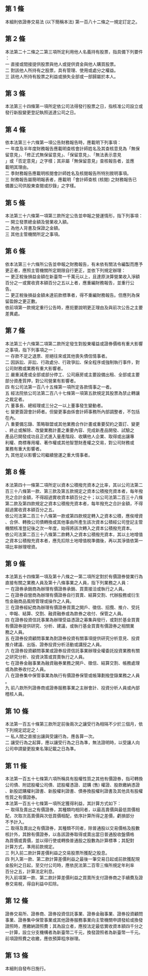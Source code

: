 第 1 條
-------
本細則依證券交易法 (以下簡稱本法) 第一百八十二條之一規定訂定之。

第 2 條
-------
本法第二十二條之二第三項所定利用他人名義持有股票，指具備下列要件  
：  
一  直接或間接提供股票與他人或提供資金與他人購買股票。  
二  對該他人所持有之股票，具有管理、使用或處分之權益。  
三  該他人所持有股票之利益或損失全部或一部歸屬於本人。

第 3 條
-------
本法第三十四條第一項所定依公司法得發行股票之日，指核准公司設立或  
發行新股變更登記執照送達公司之日。

第 4 條
-------
依本法第三十六條第一項公告財務報告時，應載明下列事項：  
一  年度及半年度財務報告應載明查核會計師姓名及其查核意見為「無保  
    留意見」、「修正式無保留意見」、「保留意見」、「無法表示意見  
    」或「否定意見」之字樣；其非屬「無保留意見」查核報告者，並應  
    載明其理由。  
二  季財務報告應載明核閱會計師姓名及核閱報告所特別敘明事項。  
三  財務報告屬簡明報表者，應載明「會計師查核 (核閱) 之財務報告已  
    備置公司供股東查閱或抄錄」之字樣。

第 5 條
-------
本法第三十六條第一項第三款所定公告並申報之營運情形，指下列事項：  
一  開立發票總金額及營業收入額。  
二  為他人背書及保證之金額。  
三  其他主管機關所定之事項。

第 6 條
-------
依本法第三十六條所公告並申報之財務報告，有未依有關法令編製而應予  
更正者，應照主管機關所定期限自行更正，並依下列規定辦理：  
一  更正稅後損益金額在新臺幣一千萬元以上，且達原決算營業收入淨額  
    百分之一或實收資本額百分之五以上者，應重編財務報告，並重行公  
    告。  
二  更正稅後損益金額未達前款標準者，得不重編財務報告。但應列為保  
    留盈餘之更正數。  
依前項第一款規定重行公告時，應扼要說明更正理由及與前次公告之主要  
差異處。

第 7 條
-------
本法第三十六條第二項第二款所定發生對股東權益或證券價格有重大影響  
之事項，指下列事項之一：  
一  存款不足之退票、拒絕往來或其他喪失債信情事者。  
二  因訴訟、非訟、行政處分、行政爭訟、保全程序或強制執行事件，對  
    公司財務或業務有重大影響者。  
三  嚴重減產或全部或部分停工、公司廠房或主要設備出租、全部或主要  
    部分資產質押，對公司營業有影響者。  
四  有公司法第一百八十五條第一項所定各款情事之一者。  
五  經法院依公司法第二百八十七條第一項第五款規定其股票為禁止轉讓  
    之裁定者。  
六  董事長、總經理或三分之一以上董事發生變動者。  
七  變更簽證會計師者。但變更事由係會計師事務所內部調整者，不包括  
    在內。  
八  重要備忘錄、策略聯盟或其他業務合作計畫或重要契約之簽訂、變更  
    、終止或解除、改變業務計畫之重要內容、完成新產品開發、試驗之  
    產品已開發成功且正式進入量產階段、收購他人企業、取得或出讓專  
    利權、商標專用權、著作權或其他智慧財產權之交易，對公司財務或  
    業務有重大影響者。  
九  其他足以影響公司繼續營運之重大情事者。

第 8 條
-------
本法第四十一條第二項所定以資本公積撥充資本之比率，其以公司法第二  
百三十八條第一款、第三款及第五款規定之資本公積撥充資本者，每年撥  
充之合計金額，不得超過實收資本額百分之十；以公司法第二百三十八條  
第二款及第四款規定之資本公積撥充資本者，每年撥充之合計金額，不得  
超過實收資本額百分之五。  
依公司法第二百三十八條第一款或第四款規定轉入之資本公積，應俟增資  
、合併、轉換公司債轉換或其他事由所產生該次資本公積經公司登記主管  
機關核准登記後之次一年度，始得將該次轉入之資本公積撥充資本。  
依公司法第二百三十八條第二款轉入之資本公積撥充資本，其以土地增值  
之資本公積撥充資本者，應先扣除土地增值稅準備後，再以其淨值依第一  
項比率辦理增資。

第 9 條
-------
本法第五十四條第一項及第十八條之一第二項所定對於有價證券營業行為  
直接有關之業務人員及第十八條事業之人員，指下列業務之人員：  
一  在證券承銷商為辦理有價證券承銷、買賣接洽或執行之人員。  
二  在證券自營商為辦理有價證券自行買賣、結算交割、代辦股務或衍生  
    性金融商品風險管理或操作之人員。  
三  在證券經紀商為辦理有價證券買賣之開戶、徵信、招攬、推介、受託  
    、申報、結算、交割、融資融券或為款券之收付、保管之人員。  
四  在證券投資信託事業為辦理受益憑證之募集與發行，或對於基金買賣  
    有價證券提供研究、分析、建議，或執行基金買賣有價證券之相關業  
    務之人員。  
五  在證券投資顧問事業為對證券投資有關事項提供研究分析意見、投資  
    推介建議、出版、證券投資分析活動或講授之人員。  
六  在證券投資顧問事業或證券投資信託事業辦理全權委託投資業務有關  
    之研究分析、投資決策或買賣執行之人員。  
七  在證券金融事業為融資融券業務之開戶、徵信、結算交割、帳務處理  
    或為款券收付之人員。  
八  在證券集中保管事業為執行有價證券保管或帳簿劃撥登錄業務之人員  
    。  
九  前八款所列證券商或證券服務事業之主辦會計、投資分析人員或內部  
    稽核人員。

第 10 條
--------
本法第一百五十條第三款所定前後兩次之讓受行為相隔不少於三個月，依  
下列規定認定之：  
一  私人間之直接出讓與受讓行為，應各算一次。  
二  讓受行為之起算，應以讓受行為之日為準，無法證明時，以受讓人向  
    公司申請變更股東名簿記載之日為準。

第 11 條
--------
本法第一百五十七條第六項所稱具有股權性質之其他有價證券，指可轉換  
公司債、附認股權公司債、認股權憑證、認購 (售) 權證、股款繳納憑證  
、新股認購權利證書、新股權利證書、債券換股權利證書及其他具有股權  
性質之有價證券。  
本法第一百五十七條第一項所定獲得利益，其計算方式如下：  
一  取得及賣出之有價證券，其種類均相同者，以最高賣價與最低買價相  
    配，次取次高賣價與次低買價相配，依序計算所得之差價，虧損部分  
    不予計入。  
二  取得及賣出之有價證券，其種類不同者，除普通股以交易價格及股數  
    核計外，其餘有價證券，以各該證券取得或賣出當日普通股收盤價格  
    為買價或賣價，並以得行使或轉換普通股之股數為計算標準；其配對  
    計算方式，準用前款規定。  
三  列入前二款計算差價利益之交易股票所獲配之股息。  
四  列入第一款、第二款計算差價利益之最後一筆交易日起或前款獲配現  
    金股利之日起，至交付公司時，應依民法第二百零三條所規定年利率  
    百分之五，計算法定利息。  
列入前項第一款、第二款計算差價利益之買賣所支付證券商之手續費及證  
券交易稅，得自利益中扣除。

第 12 條
--------
證券交易所、證券商、證券投資信託事業、證券金融事業、證券投資顧問  
事業、證券集中保管事業或其他證券服務事業向主管機關申請發給或換發  
證照時，應繳納證照費；其為設立者，應按法定最低實收資本額四千分之  
一計算，設立分支機構者為新臺幣二千元，換發證照者為新臺幣一千元。  
前項證照費之收繳，應依預算程序辦理。

第 13 條
--------
本細則自發布日施行。

